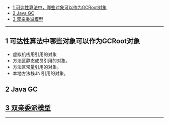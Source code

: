 * [1 可达性算法中，哪些对象可以作为GCRoot对象](#1-可达性算法中哪些对象可以作为GCRoot对象)
* [2 Java GC](#2-Java-GC)
* [3 双亲委派模型](#2-双亲委派模型)

---------------------------------

## 1 可达性算法中哪些对象可以作为GCRoot对象
- 虚拟机栈用引用的对象
- 方法区静态成员引用的对象。
- 方法区常量引用的对象。
- 本地方法栈JNI引用的对象。

## 2 Java GC

## [3 双亲委派模型](https://github.com/MinheZ/Notes/blob/master/note/Java%E8%99%9A%E6%8B%9F%E6%9C%BA.md#%E5%8F%8C%E4%BA%B2%E5%A7%94%E6%B4%BE%E6%A8%A1%E5%9E%8B)


------------------------------
